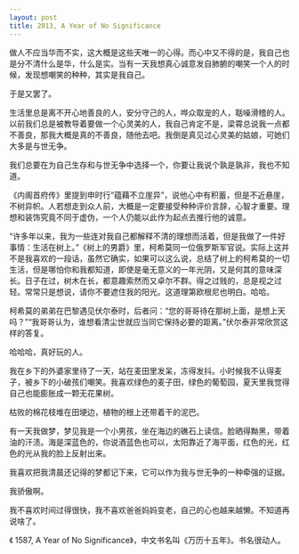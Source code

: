 ```yaml
---
layout: post
title: 2013, A Year of No Significance
---
```


做人不应当华而不实，这大概是这些天唯一的心得。而心中又不得的是，我自己也是分不清什么是华，什么是实。当有一天我想真心诚意发自肺腑的嘲笑一个人的时候，发现想嘲笑的种种，其实是我自己。

于是又罢了。

生活里总是离不开心地善良的人，安分守己的人，哗众取宠的人，聒噪滑稽的人。以前我们总是被教导着要做一个心灵美的人，我自己肯定不是，梁霄总说我一点都不善良，那我大概是真的不善良，随他去吧。我倒是真见过心灵美的姑娘，可她们大多是与世无争。

我们总要在为自己生存和与世无争中选择一个，你要让我说个孰是孰非，我也不知道。

《内阁首府传》里提到申时行“蕴藉不立崖异”，说他心中有积蓄，但是不近悬崖，不树异帜。人若想走到众人前，大概是一定要接受种种评价言辞，心智才重要。理想和装饰究竟不同于虚伪，一个人仍能以此作为起点去推行他的诚意。   

“许多年以来，我为一些连对我自己都解释不清的理想而活着，但是我做了一件好事情：生活在树上。”《树上的男爵》里，柯希莫同一位俄罗斯军官说。实际上这并不是我喜欢的一段话，虽然它确实，如果可以这么说，总结了树上的柯希莫的一切生活，但是哪怕你和我都知道，即使是毫无意义的一年光阴，又是何其的意味深长。日子在过，树木在长，都意趣索然而又卓尔不群。得之过贱的，总是视之过轻。常常只是想说，请你不要遮住我的阳光。这道理第欧根尼也明白。哈哈。

柯希莫的弟弟在巴黎遇见伏尔泰时，后者问：“您的哥哥待在那树上面，是想上天吗？”“我哥哥认为，谁想看清尘世就应当同它保持必要的距离。”伏尔泰非常欣赏这样的答复。

哈哈哈，真好玩的人。

我在乡下的外婆家里待了一天，站在麦田里发呆，冻得发抖。小时候我不认得麦子，被乡下的小破孩们嘲笑。我喜欢绿色的麦子田，绿色的葡萄园，夏天里我觉得自己也能膨胀成一颗无花果树。

枯败的棉花枝堆在田埂边，植物的根上还带着干的泥巴。

有一天我做梦，梦见我是一个小男孩，坐在海边的礁石上读信。脸晒得黝黑，带着油的汗渍。海是深蓝色的，你说酒蓝色也可以，太阳靠近了海平面，红色的光，红色的光从我的脸上反射出来。

我喜欢把我清晨还记得的梦都记下来，它可以作为我与世无争的一种牵强的证据。

我骄傲啊。

我不喜欢时间过得很快，我不喜欢爸爸妈妈变老，自己的心也越来越懒。不知道再说啥了。

《 1587, A Year of No Significance》，中文书名叫《万历十五年》。书名很动人。